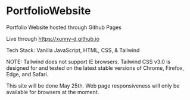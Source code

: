 # PortfolioWebsite

Portfolio Website hosted through Github Pages

Live through https://xunny-d.github.io

Tech Stack: Vanilla JavaScript, HTML, CSS, & Tailwind

NOTE: Tailwind does not support IE browsers.
Tailwind CSS v3.0 is designed for and tested on the latest stable versions of Chrome, Firefox, Edge, and Safari.

This site will be done May 25th. Web page responsiveness will only be available for browsers at the moment.
